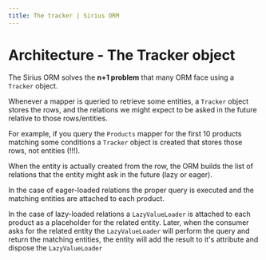 ```yaml
---
title: The tracker | Sirius ORM
---
```


# Architecture - The Tracker object

The Sirius ORM solves the **n+1 problem** that many ORM face using a `Tracker` object. 

Whenever a mapper is queried to retrieve some entities, a `Tracker` object stores the rows, 
and the relations we might expect to be asked in the future relative to those rows/entities.

For example, if you query the `Products` mapper for the first 10 products matching some
conditions a `Tracker` object is created that stores those rows, not entities (!!!).

When the entity is actually created from the row, the ORM builds the list of relations that
the entity might ask in the future (lazy or eager). 

In the case of eager-loaded relations the proper query is executed and the matching entities
are attached to each product.

In the case of lazy-loaded relations a `LazyValueLoader` is attached to each product as a
placeholder for the related entity. Later, when the consumer asks for the related entity the
`LazyValueLoader` will perform the query and return the matching entities, the entity will
add the result to it's attribute and dispose the `LazyValueLoader`

